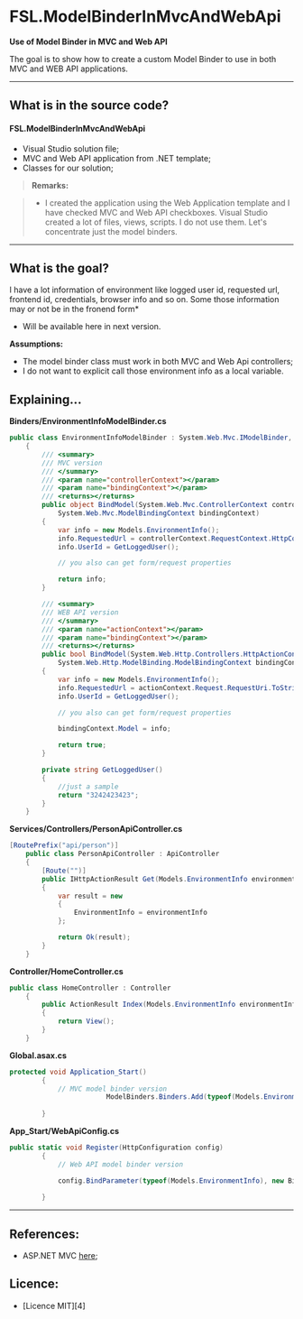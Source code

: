 # FSL.ModelBinderInMvcAndWebApi

**Use of Model Binder in MVC and Web API**

The goal is to show how to create a custom Model Binder to use in both MVC and WEB API applications.

---

What is in the source code?
---

#### <i class="icon-file"></i> FSL.ModelBinderInMvcAndWebApi

- Visual Studio solution file;
- MVC and Web API application from .NET template;
- Classes for our solution; 

> **Remarks:**

> - I created the application using the Web Application template and I have checked MVC and Web API checkboxes. Visual Studio created a lot of files, views, scripts. I do not use them. Let's concentrate just the model binders.

---

What is the goal?
---

I have a lot information of environment like logged user id, requested url, frontend id, credentials, browser info and so on. Some those information may or not be in the fronend form*

* Will be available here in next version.

**Assumptions:**
- The model binder class must work in both MVC and Web Api controllers;
- I do not want to explicit call those environment info as a local variable.


Explaining...
---

**Binders/EnvironmentInfoModelBinder.cs**
```csharp
public class EnvironmentInfoModelBinder : System.Web.Mvc.IModelBinder, System.Web.Http.ModelBinding.IModelBinder
    {
        /// <summary>
        /// MVC version
        /// </summary>
        /// <param name="controllerContext"></param>
        /// <param name="bindingContext"></param>
        /// <returns></returns>
        public object BindModel(System.Web.Mvc.ControllerContext controllerContext,
            System.Web.Mvc.ModelBindingContext bindingContext)
        {
            var info = new Models.EnvironmentInfo();
            info.RequestedUrl = controllerContext.RequestContext.HttpContext.Request.Url.ToString();
            info.UserId = GetLoggedUser();

            // you also can get form/request properties

            return info;
        }

        /// <summary>
        /// WEB API version
        /// </summary>
        /// <param name="actionContext"></param>
        /// <param name="bindingContext"></param>
        /// <returns></returns>
        public bool BindModel(System.Web.Http.Controllers.HttpActionContext actionContext,
            System.Web.Http.ModelBinding.ModelBindingContext bindingContext)
        {
            var info = new Models.EnvironmentInfo();
            info.RequestedUrl = actionContext.Request.RequestUri.ToString();
            info.UserId = GetLoggedUser();

            // you also can get form/request properties

            bindingContext.Model = info;

            return true;
        }

        private string GetLoggedUser()
        {
            //just a sample
            return "3242423423";
        }
    }
```

**Services/Controllers/PersonApiController.cs**
```csharp
[RoutePrefix("api/person")]
    public class PersonApiController : ApiController
    {
        [Route("")]
        public IHttpActionResult Get(Models.EnvironmentInfo environmentInfo)
        {
            var result = new
            {
                EnvironmentInfo = environmentInfo
            };

            return Ok(result);
        }
    }
```


**Controller/HomeController.cs**
```csharp
public class HomeController : Controller
    {
        public ActionResult Index(Models.EnvironmentInfo environmentInfo)
        {
            return View();
        }
    }
```

**Global.asax.cs**
```csharp
protected void Application_Start()
        {
            // MVC model binder version
                        ModelBinders.Binders.Add(typeof(Models.EnvironmentInfo), new Binders.EnvironmentInfoModelBinder());
                        
        }
```

**App_Start/WebApiConfig.cs**
```csharp
public static void Register(HttpConfiguration config)
        {
            // Web API model binder version

            config.BindParameter(typeof(Models.EnvironmentInfo), new Binders.EnvironmentInfoModelBinder());
            
        }
```

----------

References:
---

- ASP.NET MVC [here][1];

Licence:
---

- [Licence MIT][4]


  [1]: https://www.asp.net/mvc

